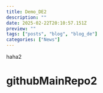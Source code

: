 ```yaml
---
title: Demo_DE2
description: ""
date: 2025-02-22T20:10:57.151Z
preview: ""
tags: ["posts", "blog", "blog_de"]
categories: ["News"]
---
```


haha2

# githubMainRepo2
